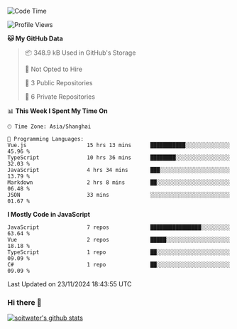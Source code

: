 <!--START_SECTION:waka-->
![Code Time](http://img.shields.io/badge/Code%20Time-4%2C290%20hrs-blue)

![Profile Views](http://img.shields.io/badge/Profile%20Views-0-blue)

**🐱 My GitHub Data** 

> 📦 348.9 kB Used in GitHub's Storage 
 > 
> 🚫 Not Opted to Hire
 > 
> 📜 3 Public Repositories 
 > 
> 🔑 6 Private Repositories 
 > 
📊 **This Week I Spent My Time On** 

```text
🕑︎ Time Zone: Asia/Shanghai

💬 Programming Languages: 
Vue.js                   15 hrs 13 mins      ███████████░░░░░░░░░░░░░░   45.96 % 
TypeScript               10 hrs 36 mins      ████████░░░░░░░░░░░░░░░░░   32.03 % 
JavaScript               4 hrs 34 mins       ███░░░░░░░░░░░░░░░░░░░░░░   13.79 % 
Markdown                 2 hrs 8 mins        ██░░░░░░░░░░░░░░░░░░░░░░░   06.48 % 
JSON                     33 mins             ░░░░░░░░░░░░░░░░░░░░░░░░░   01.67 % 
```

**I Mostly Code in JavaScript** 

```text
JavaScript               7 repos             ████████████████░░░░░░░░░   63.64 % 
Vue                      2 repos             █████░░░░░░░░░░░░░░░░░░░░   18.18 % 
TypeScript               1 repo              ██░░░░░░░░░░░░░░░░░░░░░░░   09.09 % 
C#                       1 repo              ██░░░░░░░░░░░░░░░░░░░░░░░   09.09 % 
```




 Last Updated on 23/11/2024 18:43:55 UTC
<!--END_SECTION:waka-->

### Hi there 👋
[![soitwater's github stats](https://github-readme-stats.vercel.app/api?username=soitwater)](https://github.com/soitwater/github-readme-stats)
